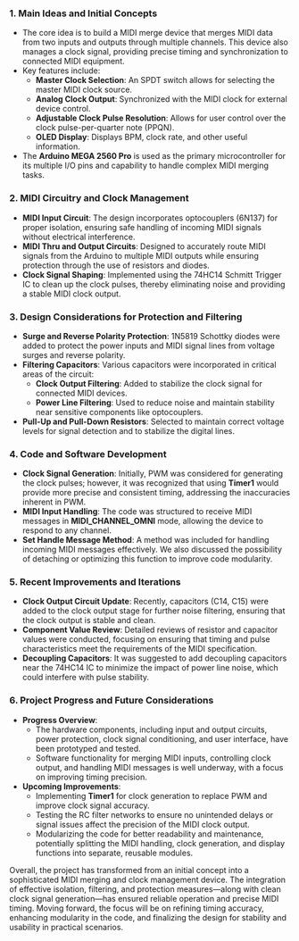 
### 1. **Main Ideas and Initial Concepts**
   - The core idea is to build a MIDI merge device that merges MIDI data from two inputs and outputs through multiple channels. This device also manages a clock signal, providing precise timing and synchronization to connected MIDI equipment.
   - Key features include:
     - **Master Clock Selection**: An SPDT switch allows for selecting the master MIDI clock source.
     - **Analog Clock Output**: Synchronized with the MIDI clock for external device control.
     - **Adjustable Clock Pulse Resolution**: Allows for user control over the clock pulse-per-quarter note (PPQN).
     - **OLED Display**: Displays BPM, clock rate, and other useful information.
   - The **Arduino MEGA 2560 Pro** is used as the primary microcontroller for its multiple I/O pins and capability to handle complex MIDI merging tasks.

### 2. **MIDI Circuitry and Clock Management**
   - **MIDI Input Circuit**: The design incorporates optocouplers (6N137) for proper isolation, ensuring safe handling of incoming MIDI signals without electrical interference.
   - **MIDI Thru and Output Circuits**: Designed to accurately route MIDI signals from the Arduino to multiple MIDI outputs while ensuring protection through the use of resistors and diodes.
   - **Clock Signal Shaping**: Implemented using the 74HC14 Schmitt Trigger IC to clean up the clock pulses, thereby eliminating noise and providing a stable MIDI clock output.

### 3. **Design Considerations for Protection and Filtering**
   - **Surge and Reverse Polarity Protection**: 1N5819 Schottky diodes were added to protect the power inputs and MIDI signal lines from voltage surges and reverse polarity.
   - **Filtering Capacitors**: Various capacitors were incorporated in critical areas of the circuit:
     - **Clock Output Filtering**: Added to stabilize the clock signal for connected MIDI devices.
     - **Power Line Filtering**: Used to reduce noise and maintain stability near sensitive components like optocouplers.
   - **Pull-Up and Pull-Down Resistors**: Selected to maintain correct voltage levels for signal detection and to stabilize the digital lines.

### 4. **Code and Software Development**
   - **Clock Signal Generation**: Initially, PWM was considered for generating the clock pulses; however, it was recognized that using **Timer1** would provide more precise and consistent timing, addressing the inaccuracies inherent in PWM.
   - **MIDI Input Handling**: The code was structured to receive MIDI messages in **MIDI_CHANNEL_OMNI** mode, allowing the device to respond to any channel.
   - **Set Handle Message Method**: A method was included for handling incoming MIDI messages effectively. We also discussed the possibility of detaching or optimizing this function to improve code modularity.

### 5. **Recent Improvements and Iterations**
   - **Clock Output Circuit Update**: Recently, capacitors (C14, C15) were added to the clock output stage for further noise filtering, ensuring that the clock output is stable and clean.
   - **Component Value Review**: Detailed reviews of resistor and capacitor values were conducted, focusing on ensuring that timing and pulse characteristics meet the requirements of the MIDI specification.
   - **Decoupling Capacitors**: It was suggested to add decoupling capacitors near the 74HC14 IC to minimize the impact of power line noise, which could interfere with pulse stability.

### 6. **Project Progress and Future Considerations**
   - **Progress Overview**:
     - The hardware components, including input and output circuits, power protection, clock signal conditioning, and user interface, have been prototyped and tested.
     - Software functionality for merging MIDI inputs, controlling clock output, and handling MIDI messages is well underway, with a focus on improving timing precision.
   - **Upcoming Improvements**:
     - Implementing **Timer1** for clock generation to replace PWM and improve clock signal accuracy.
     - Testing the RC filter networks to ensure no unintended delays or signal issues affect the precision of the MIDI clock output.
     - Modularizing the code for better readability and maintenance, potentially splitting the MIDI handling, clock generation, and display functions into separate, reusable modules.

Overall, the project has transformed from an initial concept into a sophisticated MIDI merging and clock management device. The integration of effective isolation, filtering, and protection measures—along with clean clock signal generation—has ensured reliable operation and precise MIDI timing. Moving forward, the focus will be on refining timing accuracy, enhancing modularity in the code, and finalizing the design for stability and usability in practical scenarios.


